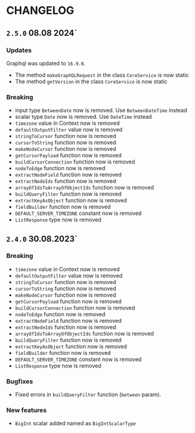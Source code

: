 # CHANGELOG

## `2.5.0` 08.08 2024`

### Updates

Graphql was updated to `16.9.0`.

 - The method `makeGraphQLRequest` in the class `CoreService` is now static 
 - The method `getVersion` in the class `CoreService` is now static 

### Breaking

 - input type `BetweenDate` now is removed. Use `BetweenDateTime` instead
 - scalar type `Date` now is removed. Use `DateTime` instead
 - `timezone` value in Context now is removed
 - `defaultOutputFilter` value now is removed
 - `stringToCursor` function now is removed
 - `cursorToString` function now is removed
 - `makeNodeCursor` function now is removed
 - `getCursorPayload` function now is removed
 - `buildCursorConnection` function now is removed
 - `nodeToEdge` function now is removed
 - `extractNodeField` function now is removed
 - `extractNodeIds` function now is removed
 - `arrayOfIdsToArrayOfObjectIds` function now is removed
 - `buildQueryFilter` function now is removed
 - `extractKeyAsObject` function now is removed
 - `fieldBuilder` function now is removed
 - `DEFAULT_SERVER_TIMEZONE` constant now is removed
 - `ListResponse` type now is removed

## `2.4.0` 30.08.2023`

### Breaking

 - `timezone` value in Context now is removed
 - `defaultOutputFilter` value now is removed
 - `stringToCursor` function now is removed
 - `cursorToString` function now is removed
 - `makeNodeCursor` function now is removed
 - `getCursorPayload` function now is removed
 - `buildCursorConnection` function now is removed
 - `nodeToEdge` function now is removed
 - `extractNodeField` function now is removed
 - `extractNodeIds` function now is removed
 - `arrayOfIdsToArrayOfObjectIds` function now is removed
 - `buildQueryFilter` function now is removed
 - `extractKeyAsObject` function now is removed
 - `fieldBuilder` function now is removed
 - `DEFAULT_SERVER_TIMEZONE` constant now is removed
 - `ListResponse` type now is removed

### Bugfixes

 - Fixed errors in `buildQueryFilter` function (`between` param).

### New features

 - `BigInt` scalar added named as `BigIntScalarType`
